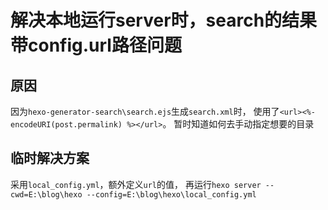 # 解决本地运行server时，search的结果带config.url路径问题

## 原因

因为`hexo-generator-search\search.ejs`生成`search.xml`时，
使用了`<url><%- encodeURI(post.permalink) %></url>`。
暂时知道如何去手动指定想要的目录

## 临时解决方案

采用`local_config.yml`，额外定义`url`的值，
再运行`hexo server --cwd=E:\blog\hexo --config=E:\blog\hexo\local_config.yml`
